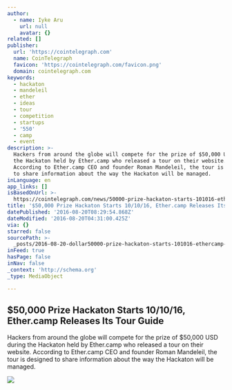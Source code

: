```yaml
---
author:
  - name: Iyke Aru
    url: null
    avatar: {}
related: []
publisher:
  url: 'https://cointelegraph.com'
  name: CoinTelegraph
  favicon: 'https://cointelegraph.com/favicon.png'
  domain: cointelegraph.com
keywords:
  - hackaton
  - mandeleil
  - ether
  - ideas
  - tour
  - competition
  - startups
  - '550'
  - camp
  - event
description: >-
  Hackers from around the globe will compete for the prize of $50,000 USD during
  the Hackaton held by Ether.camp who released a tour on their website.
  According to Ether.camp CEO and founder Roman Mandeleil, the tour is designed
  to share information about the way the Hackaton will be managed.
inLanguage: en
app_links: []
isBasedOnUrl: >-
  https://cointelegraph.com/news/50000-prize-hackaton-starts-101016-ethercamp-releases-its-tour-guide
title: '$50,000 Prize Hackaton Starts 10/10/16, Ether.camp Releases Its Tour Guide'
datePublished: '2016-08-20T08:29:54.868Z'
dateModified: '2016-08-20T04:31:00.425Z'
via: {}
starred: false
sourcePath: >-
  _posts/2016-08-20-dollar50000-prize-hackaton-starts-101016-ethercamp-releases.md
inFeed: true
hasPage: false
inNav: false
_context: 'http://schema.org'
_type: MediaObject

---
```

<article style=""><h1>$50,000 Prize Hackaton Starts 10/10/16, Ether.camp Releases Its Tour Guide</h1><p>Hackers from around the globe will compete for the prize of $50,000 USD during the Hackaton held by Ether.camp who released a tour on their website. According to Ether.camp CEO and founder Roman Mandeleil, the tour is designed to share information about the way the Hackaton will be managed.</p><img src="https://cointelegraph.com/images/725_Ly9jb2ludGVsZWdyYXBoLmNvbS9zdG9yYWdlL3VwbG9hZHMvdmlldy84ZjA0NjZlYjNjY2NhMWY4MjM5MWI3YWZhMzY5NjNiZS5qcGc=.jpg" /></article>